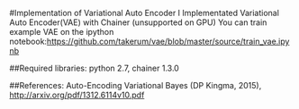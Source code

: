 #Implementation of Variational Auto Encoder
I Implementated Variational Auto Encoder(VAE) with Chainer (unsupported on GPU)
You can train example VAE on the ipython notebook:https://github.com/takerum/vae/blob/master/source/train_vae.ipynb

##Required libraries:
python 2.7, chainer 1.3.0

##References:
Auto-Encoding Variational Bayes (DP Kingma, 2015), http://arxiv.org/pdf/1312.6114v10.pdf
